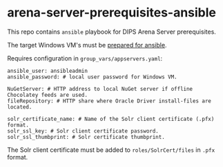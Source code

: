 arena-server-prerequisites-ansible
===

This repo contains `ansible` playbook for DIPS Arena Server prerequisites.

The target Windows VM's must be [prepared for ansible](https://docs.ansible.com/ansible/latest/user_guide/windows.html).

Requires configuration in `group_vars/appservers.yaml`:

```
ansible_user: ansibleadmin
ansible_password: # local user password for Windows VM.

NuGetServer: # HTTP address to local NuGet server if offline Chocolatey feeds are used.
fileRepository: # HTTP share where Oracle Driver install-files are located.

solr_certificate_name: # Name of the Solr client certificate (.pfx) format.
solr_ssl_key: # Solr client certificate password.
solr_ssl_thumbprint: # Solr certificate thumbprint.
```

The Solr client certificate must be added to `roles/SolrCert/files` in `.pfx` format.
